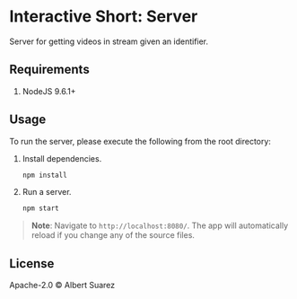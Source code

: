 # Interactive Short: Server

Server for getting videos in stream given an identifier.

## Requirements

1. NodeJS 9.6.1+

## Usage

To run the server, please execute the following from the root directory:

1. Install dependencies.

    ```bash
    npm install
    ```

2. Run a server. 

    ```bash
    npm start
    ```

> **Note**: Navigate to `http://localhost:8080/`. The app will automatically reload if you change any of the source files.

## License

Apache-2.0 © Albert Suarez
